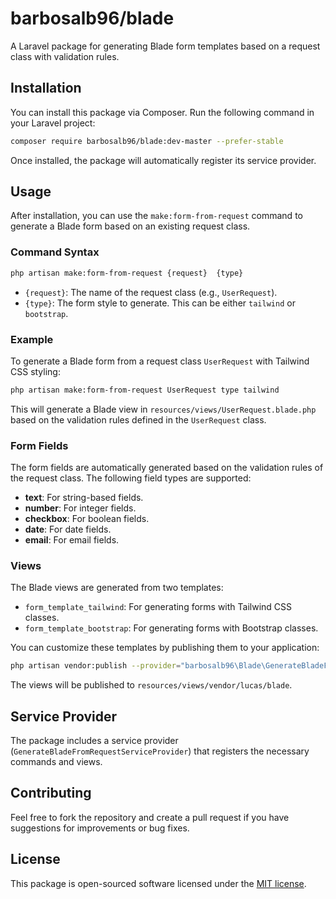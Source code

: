 
# barbosalb96/blade

A Laravel package for generating Blade form templates based on a request class with validation rules.

## Installation

You can install this package via Composer. Run the following command in your Laravel project:

```bash
composer require barbosalb96/blade:dev-master --prefer-stable
```

Once installed, the package will automatically register its service provider.

## Usage

After installation, you can use the `make:form-from-request` command to generate a Blade form based on an existing request class.

### Command Syntax

```bash
php artisan make:form-from-request {request}  {type}
```

- `{request}`: The name of the request class (e.g., `UserRequest`).
- `{type}`: The form style to generate. This can be either `tailwind` or `bootstrap`.

### Example

To generate a Blade form from a request class `UserRequest` with Tailwind CSS styling:

```bash
php artisan make:form-from-request UserRequest type tailwind
```

This will generate a Blade view in `resources/views/UserRequest.blade.php` based on the validation rules defined in the `UserRequest` class.

### Form Fields

The form fields are automatically generated based on the validation rules of the request class. The following field types are supported:

- **text**: For string-based fields.
- **number**: For integer fields.
- **checkbox**: For boolean fields.
- **date**: For date fields.
- **email**: For email fields.

### Views

The Blade views are generated from two templates:

- `form_template_tailwind`: For generating forms with Tailwind CSS classes.
- `form_template_bootstrap`: For generating forms with Bootstrap classes.

You can customize these templates by publishing them to your application:

```bash
php artisan vendor:publish --provider="barbosalb96\Blade\GenerateBladeFromRequestServiceProvider" --tag="views"
```

The views will be published to `resources/views/vendor/lucas/blade`.

## Service Provider

The package includes a service provider (`GenerateBladeFromRequestServiceProvider`) that registers the necessary commands and views.

## Contributing

Feel free to fork the repository and create a pull request if you have suggestions for improvements or bug fixes.

## License

This package is open-sourced software licensed under the [MIT license](https://opensource.org/licenses/MIT).
